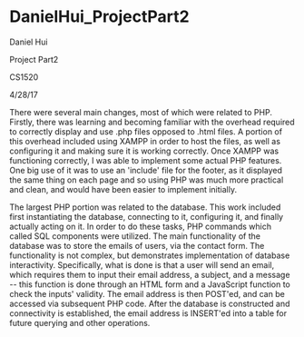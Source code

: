 # DanielHui_ProjectPart2

Daniel Hui

Project Part2

CS1520

4/28/17

There were several main changes, most of which were related to PHP. Firstly, there was learning and becoming familiar with the overhead required to correctly display and use .php files opposed to .html files. A portion of this overhead included using XAMPP in order to host the files, as well as configuring it and making sure it is working correctly. Once XAMPP was functioning correctly, I was able to implement some actual PHP features. One big use of it was to use an 'include' file for the footer, as it displayed the same thing on each page and so using PHP was much more practical and clean, and would have been easier to implement initially.

The largest PHP portion was related to the database. This work included first instantiating the database, connecting to it, configuring it, and finally actually acting on it. In order to do these tasks, PHP commands which called SQL components were utilized. The main functionality of the database was to store the emails of users, via the contact form. The functionality is not complex, but demonstrates implementation of database interactivity. Specifically, what is done is that a user will send an email, which requires them to input their email address, a subject, and a message -- this function is done through an HTML form and a JavaScript function to check the inputs' validity. The email address is then POST'ed, and can be accessed via subsequent PHP code. After the database is constructed and connectivity is established, the email address is INSERT'ed into a table for future querying and other operations. 
